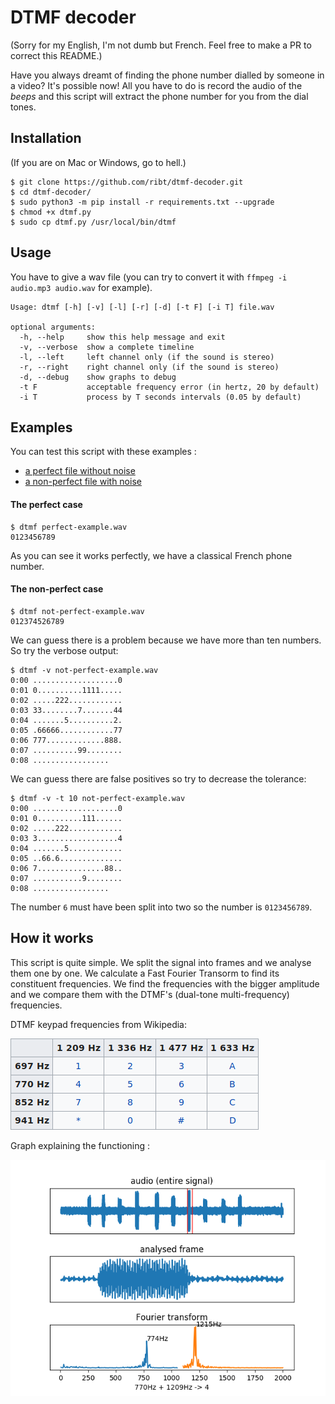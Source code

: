 # DTMF decoder
(Sorry for my English, I'm not dumb but French. Feel free to make a PR to correct this README.)

Have you always dreamt of finding the phone number dialled by someone in a video? It's possible now! All you have to do is record the audio of the *beeps* and this script will extract the phone number for you from the dial tones.

## Installation
(If you are on Mac or Windows, go to hell.)

```
$ git clone https://github.com/ribt/dtmf-decoder.git
$ cd dtmf-decoder/
$ sudo python3 -m pip install -r requirements.txt --upgrade
$ chmod +x dtmf.py
$ sudo cp dtmf.py /usr/local/bin/dtmf
```

## Usage

You have to give a wav file (you can try to convert it with `ffmpeg -i audio.mp3 audio.wav` for example).

```
Usage: dtmf [-h] [-v] [-l] [-r] [-d] [-t F] [-i T] file.wav

optional arguments:
  -h, --help     show this help message and exit
  -v, --verbose  show a complete timeline
  -l, --left     left channel only (if the sound is stereo)
  -r, --right    right channel only (if the sound is stereo)
  -d, --debug    show graphs to debug
  -t F           acceptable frequency error (in hertz, 20 by default)
  -i T           process by T seconds intervals (0.05 by default)
```

## Examples

You can test this script with these examples :
- [a perfect file without noise](https://github.com/ribt/dtmf-decoder/blob/master/perfect-example.wav?raw=true)
- [a non-perfect file with noise](https://github.com/ribt/dtmf-decoder/blob/master/not-perfect-example.wav?raw=true)

#### The perfect case

```
$ dtmf perfect-example.wav
0123456789
```
As you can see it works perfectly, we have a classical French phone number.

#### The non-perfect case
```
$ dtmf not-perfect-example.wav
012374526789
```
We can guess there is a problem because we have more than ten numbers. So try the verbose output:
```
$ dtmf -v not-perfect-example.wav
0:00 ...................0
0:01 0..........1111.....
0:02 .....222............
0:03 33........7.......44
0:04 .......5..........2.
0:05 .66666............77
0:06 777.............888.
0:07 ..........99........
0:08 .................
```
We can guess there are false positives so try to decrease the tolerance:
```
$ dtmf -v -t 10 not-perfect-example.wav 
0:00 ...................0
0:01 0..........111......
0:02 .....222............
0:03 3..................4
0:04 .......5............
0:05 ..66.6..............
0:06 7...............88..
0:07 ...........9........
0:08 .................
```
The number `6` must have been split into two so the number is `0123456789`.

## How it works

This script is quite simple. We split the signal into frames and we analyse them one by one. We calculate a Fast Fourier Transorm to find its constituent frequencies. We find the frequencies with the bigger amplitude and we compare them with the DTMF's (dual-tone multi-frequency) frequencies.

DTMF keypad frequencies from Wikipedia:

![array of dial tones' frequencies from Wikipedia](./dtmf-wikipedia.png "Dial tones' frequencies")

Graph explaining the functioning :

![graphs](./graphs.png)


